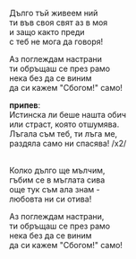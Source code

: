 Дълго тъй живеем ний <br />
ти във своя свят аз в моя <br />
и защо както преди <br />
с теб не мога да говоря!

Аз поглеждам настрани <br />
ти обръщаш се през рамо <br />
нека без да се виним <br />
да си кажем "Сбогом!" само!

**припев**: <br />
Истинска ли беше нашта обич <br />
или страст, която отшумява. <br />
Лъгала съм теб, ти лъга ме, <br />
раздяла само ни спасява! /х2/ <br /><br />

Колко дълго ще мълчим, <br />
гъбим се в мъглата сива <br />
още тук съм ала знам - <br />
любовта ни си отива!

Аз поглеждам настрани, <br />
ти обръщаш се през рамо <br />
нека без да се виним <br />
да си кажем "Сбогом!" само!